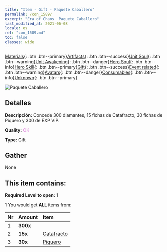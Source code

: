 ```yaml
---
title: "Item - Gift - Paquete Caballero"
permalink: /con_1589/
excerpt: "Era of Chaos  Paquete Caballero"
last_modified_at: 2021-06-08
locale: es
ref: "con_1589.md"
toc: false
classes: wide
---
```

 [Materials](/ItemsES/){: .btn .btn--primary}[Artifacts](/ItemsES/Artifacts/){: .btn .btn--success}[Unit Soul](/ItemsES/UnitSoul/){: .btn .btn--warning}[Unit Awakening](/ItemsES/UnitAwakening/){: .btn .btn--danger}[Hero Soul](/ItemsES/HeroSoul/){: .btn .btn--info}[Hero Skill](/ItemsES/HeroSkill/){: .btn .btn--primary}[Gift](/ItemsES/Gift/){: .btn .btn--success}[Event related](/ItemsES/Events/){: .btn .btn--warning}[Avatars](/ItemsES/Avatars/){: .btn .btn--danger}[Consumables](/ItemsES/Consumables/){: .btn .btn--info}[Unknown](/ItemsES/Unknown/){: .btn .btn--primary}

 ![Paquete Caballero](/images/t/i_907201.png)

## Detalles
 **Descripción:** Concede 300 diamantes, 15 fichas de Catafracto, 30 fichas de Piquero y 300 de EXP VIP.

 **Quality:** <span style="color: #DA70D6">OK</span>

 **Type:** Gift

## Gather

  None

## This item contains:

 **Required Level to open:** 1

 1 You would get **ALL** items  from:

  | Nr | Amount |     Item    |
  |:---|:-------|:------------|
  | 1 |  **300x** | <i class="fas fa-gem"/> |  | 
  | 2 |  **15x** | [Catafracto](/ItemsES/unt_195/) |  | 
  | 3 |  **30x** | [Piquero](/ItemsES/unt_190/) |  | 
